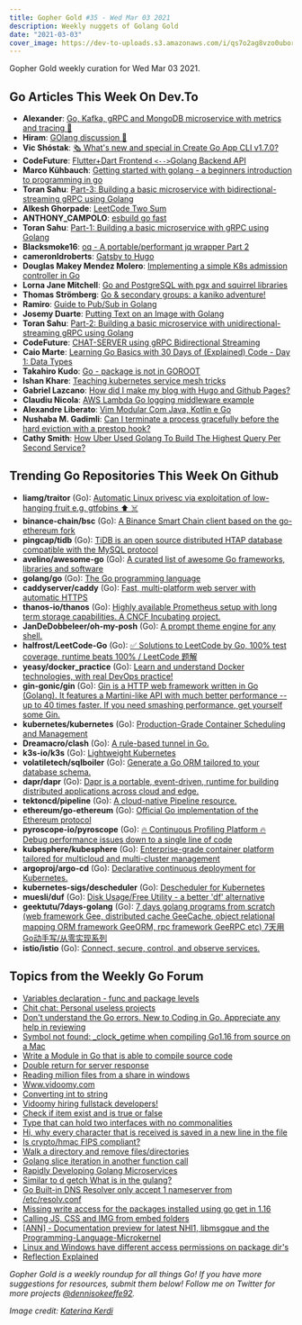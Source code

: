 ```yaml
---
title: Gopher Gold #35 - Wed Mar 03 2021
description: Weekly nuggets of Golang Gold
date: "2021-03-03"
cover_image: https://dev-to-uploads.s3.amazonaws.com/i/qs7o2ag8vzo0uborgc7v.png
---
```


Gopher Gold weekly curation for Wed Mar 03 2021.

## Go Articles This Week On Dev.To

- **Alexander**: [Go, Kafka, gRPC and MongoDB microservice with metrics and tracing 👋](https://dev.to/aleksk1ng/go-kafka-grpc-and-mongodb-microservice-with-metrics-and-tracing-448d)
- **Hiram**: [GOlang discussion 🤔](https://dev.to/eichgi/golang-discussion-239l)
- **Vic Shóstak**: [🗞 What's new and special in Create Go App CLI v1.7.0?](https://dev.to/koddr/what-s-new-and-special-in-create-go-app-cli-v1-7-0-m09)
- **CodeFuture**: [Flutter+Dart Frontend `<-->`Golang Backend API](https://dev.to/codefuture/flutter-dart-frontend-golang-backend-api-4320)
- **Marco Kühbauch**: [Getting started with golang - a beginners introduction to programming in go](https://dev.to/mkuehb/getting-started-with-golang-a-beginners-introduction-to-programming-in-go-1n2h)
- **Toran Sahu**: [Part-3: Building a basic microservice with bidirectional-streaming gRPC using Golang](https://dev.to/toransahu/part-3-building-a-basic-microservice-with-bidirectional-streaming-grpc-using-golang-2k0e)
- **Alkesh Ghorpade**: [LeetCode Two Sum](https://dev.to/_alkesh26/leetcode-two-sum-1j2e)
- **ANTHONY_CAMPOLO**: [esbuild go fast](https://dev.to/ajcwebdev/esbuild-go-fast-3kpk)
- **Toran Sahu**: [Part-1: Building a basic microservice with gRPC using Golang](https://dev.to/toransahu/part-1-building-a-basic-microservice-with-grpc-using-golang-304d)
- **Blacksmoke16**: [oq - A portable/performant jq wrapper Part 2](https://dev.to/blacksmoke16/oq-a-portable-performant-jq-wrapper-part-2-5h6l)
- **cameronldroberts**: [Gatsby to Hugo](https://dev.to/cameronldroberts/gatsby-to-hugo-61k)
- **Douglas Makey Mendez Molero**: [Implementing a simple K8s admission controller in Go](https://dev.to/douglasmakey/implementing-a-simple-k8s-admission-controller-in-go-2dcg)
- **Lorna Jane Mitchell**: [Go and PostgreSQL with pgx and squirrel libraries](https://dev.to/lornajane/go-and-postgresql-with-pgx-and-squirrel-libraries-25jo)
- **Thomas Strömberg**: [Go & secondary groups: a kaniko adventure!](https://dev.to/tstromberg/go-secondary-groups-a-kaniko-adventure-6mn)
- **Ramiro**: [Guide to Pub/Sub in Golang](https://dev.to/ablydev/guide-to-pub-sub-in-golang-j78)
- **Josemy Duarte**: [Putting Text on an Image with Golang](https://dev.to/josemyduarte/putting-text-on-an-image-with-golang-551j)
- **Toran Sahu**: [Part-2: Building a basic microservice with unidirectional-streaming gRPC using Golang](https://dev.to/toransahu/part-2-building-a-basic-microservice-with-unidirectional-streaming-grpc-using-golang-2818)
- **CodeFuture**: [CHAT-SERVER using gRPC Bidirectional Streaming](https://dev.to/codefuture/chat-server-using-grpc-bidirectional-streaming-4e5l)
- **Caio Marte**: [Learning Go Basics with 30 Days of (Explained) Code - Day 1: Data Types](https://dev.to/caiomarte/learning-go-basics-with-30-days-of-explained-code-day-1-data-types-k4c)
- **Takahiro Kudo**: [Go - package is not in GOROOT](https://dev.to/takakd/go-package-is-not-in-goroot-3pec)
- **Ishan Khare**: [Teaching kubernetes service mesh tricks](https://dev.to/ishankhare07/teaching-kubernetes-service-mesh-tricks-23g9)
- **Gabriel Lazcano**: [How did I make my blog with Hugo and Github Pages?](https://dev.to/datsgabs/how-did-i-make-my-blog-with-hugo-and-github-pages-27o)
- **Claudiu Nicola**: [AWS Lambda Go logging middleware example](https://dev.to/claudiunicolaa/learning-golang-middlewares-23g3)
- **Alexandre Liberato**: [Vim Modular Com Java, Kotlin e Go](https://dev.to/alexandreliberato/vim-modular-com-java-kotlin-e-go-8i)
- **Nushaba M. Gadimli**: [Can I terminate a process gracefully before the hard eviction with a prestop hook?](https://dev.to/gadimli93/can-i-terminate-a-process-gracefully-before-the-hard-eviction-with-a-prestop-hook-cdc)
- **Cathy Smith**: [How Uber Used Golang To Build The Highest Query Per Second Service?](https://dev.to/cathysmith/how-uber-used-golang-to-build-the-highest-query-per-second-service-25p3)

## Trending Go Repositories This Week On Github

- **liamg/traitor** (Go): [Automatic Linux privesc via exploitation of low-hanging fruit e.g. gtfobins ⬆️ ☠️](https://github.com/liamg/traitor)
- **binance-chain/bsc** (Go): [A Binance Smart Chain client based on the go-ethereum fork](https://github.com/binance-chain/bsc)
- **pingcap/tidb** (Go): [TiDB is an open source distributed HTAP database compatible with the MySQL protocol](https://github.com/pingcap/tidb)
- **avelino/awesome-go** (Go): [A curated list of awesome Go frameworks, libraries and software](https://github.com/avelino/awesome-go)
- **golang/go** (Go): [The Go programming language](https://github.com/golang/go)
- **caddyserver/caddy** (Go): [Fast, multi-platform web server with automatic HTTPS](https://github.com/caddyserver/caddy)
- **thanos-io/thanos** (Go): [Highly available Prometheus setup with long term storage capabilities. A CNCF Incubating project.](https://github.com/thanos-io/thanos)
- **JanDeDobbeleer/oh-my-posh** (Go): [A prompt theme engine for any shell.](https://github.com/JanDeDobbeleer/oh-my-posh)
- **halfrost/LeetCode-Go** (Go): [✅ Solutions to LeetCode by Go, 100% test coverage, runtime beats 100% / LeetCode 题解](https://github.com/halfrost/LeetCode-Go)
- **yeasy/docker_practice** (Go): [Learn and understand Docker technologies, with real DevOps practice!](https://github.com/yeasy/docker_practice)
- **gin-gonic/gin** (Go): [Gin is a HTTP web framework written in Go (Golang). It features a Martini-like API with much better performance -- up to 40 times faster. If you need smashing performance, get yourself some Gin.](https://github.com/gin-gonic/gin)
- **kubernetes/kubernetes** (Go): [Production-Grade Container Scheduling and Management](https://github.com/kubernetes/kubernetes)
- **Dreamacro/clash** (Go): [A rule-based tunnel in Go.](https://github.com/Dreamacro/clash)
- **k3s-io/k3s** (Go): [Lightweight Kubernetes](https://github.com/k3s-io/k3s)
- **volatiletech/sqlboiler** (Go): [Generate a Go ORM tailored to your database schema.](https://github.com/volatiletech/sqlboiler)
- **dapr/dapr** (Go): [Dapr is a portable, event-driven, runtime for building distributed applications across cloud and edge.](https://github.com/dapr/dapr)
- **tektoncd/pipeline** (Go): [A cloud-native Pipeline resource.](https://github.com/tektoncd/pipeline)
- **ethereum/go-ethereum** (Go): [Official Go implementation of the Ethereum protocol](https://github.com/ethereum/go-ethereum)
- **pyroscope-io/pyroscope** (Go): [🔥 Continuous Profiling Platform 🔥 Debug performance issues down to a single line of code](https://github.com/pyroscope-io/pyroscope)
- **kubesphere/kubesphere** (Go): [Enterprise-grade container platform tailored for multicloud and multi-cluster management](https://github.com/kubesphere/kubesphere)
- **argoproj/argo-cd** (Go): [Declarative continuous deployment for Kubernetes.](https://github.com/argoproj/argo-cd)
- **kubernetes-sigs/descheduler** (Go): [Descheduler for Kubernetes](https://github.com/kubernetes-sigs/descheduler)
- **muesli/duf** (Go): [Disk Usage/Free Utility - a better 'df' alternative](https://github.com/muesli/duf)
- **geektutu/7days-golang** (Go): [7 days golang programs from scratch (web framework Gee, distributed cache GeeCache, object relational mapping ORM framework GeeORM, rpc framework GeeRPC etc) 7天用Go动手写/从零实现系列](https://github.com/geektutu/7days-golang)
- **istio/istio** (Go): [Connect, secure, control, and observe services.](https://github.com/istio/istio)

## Topics from the Weekly Go Forum

- [Variables declaration - func and package levels](https://forum.golangbridge.org/t/variables-declaration-func-and-package-levels/22631)
- [Chit chat: Personal useless projects](https://forum.golangbridge.org/t/chit-chat-personal-useless-projects/22628)
- [Don't understand the Go errors. New to Coding in Go. Appreciate any help in reviewing](https://forum.golangbridge.org/t/dont-understand-the-go-errors-new-to-coding-in-go-appreciate-any-help-in-reviewing/22583)
- [Symbol not found: _clock_getime when compiling Go1.16 from source on a Mac](https://forum.golangbridge.org/t/symbol-not-found-clock-getime-when-compiling-go1-16-from-source-on-a-mac/22586)
- [Write a Module in Go that is able to compile source code](https://forum.golangbridge.org/t/write-a-module-in-go-that-is-able-to-compile-source-code/22576)
- [Double return for server response](https://forum.golangbridge.org/t/double-return-for-server-response/22600)
- [Reading million files from a share in windows](https://forum.golangbridge.org/t/reading-million-files-from-a-share-in-windows/22621)
- [Www.vidoomy.com](https://forum.golangbridge.org/t/www-vidoomy-com/22603)
- [Converting int to string](https://forum.golangbridge.org/t/converting-int-to-string/22593)
- [Vidoomy hiring fullstack developers!](https://forum.golangbridge.org/t/vidoomy-hiring-fullstack-developers/22604)
- [Check if item exist and is true or false](https://forum.golangbridge.org/t/check-if-item-exist-and-is-true-or-false/22590)
- [Type that can hold two interfaces with no commonalities](https://forum.golangbridge.org/t/type-that-can-hold-two-interfaces-with-no-commonalities/22619)
- [Hi, why every character that is received is saved in a new line in the file](https://forum.golangbridge.org/t/hi-why-every-character-that-is-received-is-saved-in-a-new-line-in-the-file/22578)
- [Is crypto/hmac FIPS compliant?](https://forum.golangbridge.org/t/is-crypto-hmac-fips-compliant/22599)
- [Walk a directory and remove files/directories](https://forum.golangbridge.org/t/walk-a-directory-and-remove-files-directories/22616)
- [Golang slice iteration in another function call](https://forum.golangbridge.org/t/golang-slice-iteration-in-another-function-call/22633)
- [Rapidly Developing Golang Microservices](https://forum.golangbridge.org/t/rapidly-developing-golang-microservices/22571)
- [Similar to d getch What is in the gulang?](https://forum.golangbridge.org/t/similar-to-d-getch-what-is-in-the-gulang/22579)
- [Go Built-in DNS Resolver only accept 1 nameserver from /etc/resolv.conf](https://forum.golangbridge.org/t/go-built-in-dns-resolver-only-accept-1-nameserver-from-etc-resolv-conf/22573)
- [Missing write access for the packages installed using go get in 1.16](https://forum.golangbridge.org/t/missing-write-access-for-the-packages-installed-using-go-get-in-1-16/22591)
- [Calling JS, CSS and IMG from embed folders](https://forum.golangbridge.org/t/calling-js-css-and-img-from-embed-folders/22605)
- [[ANN] - Documentation preview for latest NHI1, libmsgque and the Programming-Language-Microkernel](https://forum.golangbridge.org/t/ann-documentation-preview-for-latest-nhi1-libmsgque-and-the-programming-language-microkernel/22594)
- [Linux and Windows have different access permissions on package dir's](https://forum.golangbridge.org/t/linux-and-windows-have-different-access-permissions-on-package-dirs/22635)
- [Reflection Explained](https://forum.golangbridge.org/t/reflection-explained/22637)

_Gopher Gold is a weekly roundup for all things Go! If you have more suggestions for resources, submit them below! Follow me on Twitter for more projects [@dennisokeeffe92](https://twitter.com/dennisokeeffe92)._

_Image credit: [Katerina Kerdi](https://unsplash.com/@katekerdi)_